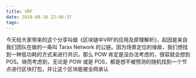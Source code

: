 ```yaml
---
title: VRF
date: 2018-08-16 22:46:37
tags:
---
```

今天给大家带来的这个分享叫做《区块链中VRF的应用及原理解析》，起因是来自我们团队在做的一条叫 Tarax Network 的公链。因为场景定位的缘故，我们想找到一种低功耗的方式来进行共识。那么 POW 肯定是没办法考虑的，很容就会想到 POS。继而考虑到，无论是 POW 或是 POS，都是想不被预测的随机找到一个节点进行区块打包，并让这个区块能被全网承认
